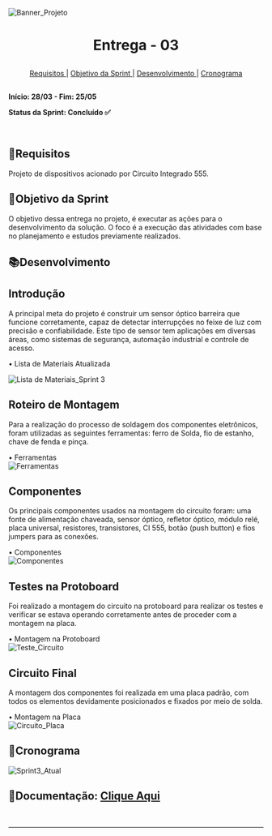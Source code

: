 
![Banner_Projeto](https://github.com/user-attachments/assets/6f7508a2-d937-4b8c-9b76-6812abb6fed2)



<h1 align="center"> Entrega - 03</h1>

##

<p align="center">
  <a href="#requisito">Requisitos </a> 
  |
  <a href="#objetivo">Objetivo da Sprint </a>
  |
  <a href="#desenvolvimento">Desenvolvimento </a>
  |
  <a href="#cronograma">Cronograma </a>
  
</p>

##

**Início: 28/03  - Fim: 25/05**

**Status da Sprint: Concluído ✅**
<br>


</br>


<span id="requisito">
  
 ## 📜Requisitos

 Projeto de dispositivos acionado por Circuito Integrado 555.

<span id="objetivo">
  
## 📌Objetivo da Sprint
O objetivo dessa entrega no projeto, é executar as ações para o desenvolvimento da solução. O foco é a execução das atividades com base no planejamento e estudos previamente realizados.<br>

<span id="desenvolvimento">
  
## 📚Desenvolvimento

## Introdução
A principal meta do projeto é construir um sensor óptico barreira que funcione corretamente, capaz de detectar interrupções no feixe de luz com precisão e confiabilidade. Este tipo de sensor tem aplicações em diversas áreas, como sistemas de segurança, automação industrial e controle de acesso. <br>

•	Lista de Materiais Atualizada<br>

![Lista de Materiais_Sprint 3](https://github.com/user-attachments/assets/0a274087-bf5c-432c-899c-5de72a7a7296)

## Roteiro de Montagem
Para a realização do processo de soldagem dos componentes eletrônicos, foram utilizadas as seguintes ferramentas: ferro de Solda, fio de estanho, chave de fenda e pinça. <br>

•	Ferramentas<br>
![Ferramentas](https://github.com/user-attachments/assets/e391cbff-25bc-40bc-a023-8e640318572b)

## Componentes
Os principais componentes usados na montagem do circuito foram: uma fonte de alimentação chaveada, sensor óptico, refletor óptico, módulo relé, placa universal, resistores, transistores, CI 555, botão (push button) e fios jumpers para as conexões. <br>

•	Componentes<br>
![Componentes](https://github.com/user-attachments/assets/d3ff87d3-db0c-4a5a-98f5-20c7cad02ff8)

## Testes na Protoboard
Foi realizado a montagem do circuito na protoboard para realizar os testes e verificar se estava operando corretamente antes de proceder com a montagem na placa. <br>

•	Montagem na Protoboard<br>
![Teste_Circuito](https://github.com/user-attachments/assets/2d7c0b12-fdfe-4148-8791-d9ae765eb7db)

## Circuito Final
A montagem dos componentes foi realizada em uma placa padrão, com todos os elementos devidamente posicionados e fixados por meio de solda. <br>

•	Montagem na Placa<br>
![Circuito_Placa](https://github.com/user-attachments/assets/74f882c5-c67c-43e3-9977-f7d706e9e4b7)


<span id="cronograma">


## 📅Cronograma

![Sprint3_Atual](https://github.com/user-attachments/assets/dc15bbef-b7b4-4f1e-9b35-9ca97335b265)


> 

## 📝Documentação:  [Clique Aqui](https://github.com/MavPro-tech/Sensor_2025-01/tree/main/documents/sprints/sprint03)

<br>

  
  ---
  
</div>

